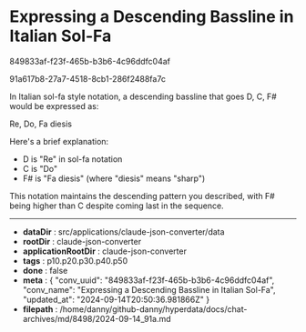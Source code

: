# Expressing a Descending Bassline in Italian Sol-Fa

849833af-f23f-465b-b3b6-4c96ddfc04af

91a617b8-27a7-4518-8cb1-286f2488fa7c

 In Italian sol-fa style notation, a descending bassline that goes D, C, F# would be expressed as:

Re, Do, Fa diesis

Here's a brief explanation:
- D is "Re" in sol-fa notation
- C is "Do" 
- F# is "Fa diesis" (where "diesis" means "sharp")

This notation maintains the descending pattern you described, with F# being higher than C despite coming last in the sequence.

---

* **dataDir** : src/applications/claude-json-converter/data
* **rootDir** : claude-json-converter
* **applicationRootDir** : claude-json-converter
* **tags** : p10.p20.p30.p40.p50
* **done** : false
* **meta** : {
  "conv_uuid": "849833af-f23f-465b-b3b6-4c96ddfc04af",
  "conv_name": "Expressing a Descending Bassline in Italian Sol-Fa",
  "updated_at": "2024-09-14T20:50:36.981866Z"
}
* **filepath** : /home/danny/github-danny/hyperdata/docs/chat-archives/md/8498/2024-09-14_91a.md